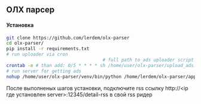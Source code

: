 ## ОЛХ парсер
#### Установка
```bash
git clone https://github.com/lerdem/olx-parser
cd olx-parser/
pip install -r requirements.txt
# run uploader via cron
                                    # full path to ads uploader script
crontab -e # than add: 0/5 * * * * sh /home/user/olx-parser/upload_ads.sh
# run server for getting ads
nohup /home/user/olx-parser/venv/bin/python /home/lerdem/olx-parser/app.py > olx-server.txt &
```
После выполненых шагов установки, подключите rss ссылку http://<ip где установлен server>:12345/detail-rss в свой rss ридер
